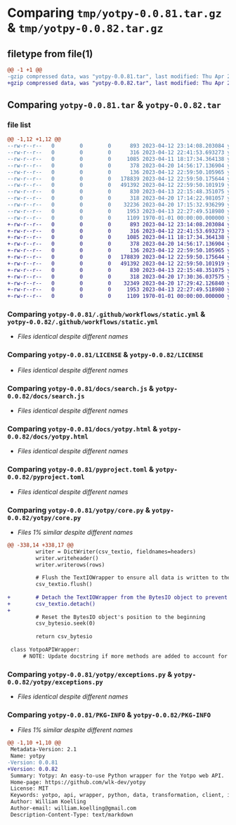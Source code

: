 # Comparing `tmp/yotpy-0.0.81.tar.gz` & `tmp/yotpy-0.0.82.tar.gz`

## filetype from file(1)

```diff
@@ -1 +1 @@
-gzip compressed data, was "yotpy-0.0.81.tar", last modified: Thu Apr 20 17:17:06 2023, max compression
+gzip compressed data, was "yotpy-0.0.82.tar", last modified: Thu Apr 20 17:31:54 2023, max compression
```

## Comparing `yotpy-0.0.81.tar` & `yotpy-0.0.82.tar`

### file list

```diff
@@ -1,12 +1,12 @@
--rw-r--r--   0        0        0      893 2023-04-12 23:14:08.203084 yotpy-0.0.81/.github/workflows/static.yml
--rw-r--r--   0        0        0      316 2023-04-12 22:41:53.693273 yotpy-0.0.81/.gitignore
--rw-r--r--   0        0        0     1085 2023-04-11 18:17:34.364138 yotpy-0.0.81/LICENSE
--rw-r--r--   0        0        0      378 2023-04-20 14:56:17.136904 yotpy-0.0.81/README.md
--rw-r--r--   0        0        0      136 2023-04-12 22:59:50.105965 yotpy-0.0.81/docs/index.html
--rw-r--r--   0        0        0   178839 2023-04-12 22:59:50.175644 yotpy-0.0.81/docs/search.js
--rw-r--r--   0        0        0   491392 2023-04-12 22:59:50.101919 yotpy-0.0.81/docs/yotpy.html
--rw-r--r--   0        0        0      830 2023-04-13 22:15:48.351075 yotpy-0.0.81/pyproject.toml
--rw-r--r--   0        0        0      318 2023-04-20 17:14:22.981057 yotpy-0.0.81/yotpy/__init__.py
--rw-r--r--   0        0        0    32236 2023-04-20 17:15:32.936299 yotpy-0.0.81/yotpy/core.py
--rw-r--r--   0        0        0     1953 2023-04-13 22:27:49.518980 yotpy-0.0.81/yotpy/exceptions.py
--rw-r--r--   0        0        0     1109 1970-01-01 00:00:00.000000 yotpy-0.0.81/PKG-INFO
+-rw-r--r--   0        0        0      893 2023-04-12 23:14:08.203084 yotpy-0.0.82/.github/workflows/static.yml
+-rw-r--r--   0        0        0      316 2023-04-12 22:41:53.693273 yotpy-0.0.82/.gitignore
+-rw-r--r--   0        0        0     1085 2023-04-11 18:17:34.364138 yotpy-0.0.82/LICENSE
+-rw-r--r--   0        0        0      378 2023-04-20 14:56:17.136904 yotpy-0.0.82/README.md
+-rw-r--r--   0        0        0      136 2023-04-12 22:59:50.105965 yotpy-0.0.82/docs/index.html
+-rw-r--r--   0        0        0   178839 2023-04-12 22:59:50.175644 yotpy-0.0.82/docs/search.js
+-rw-r--r--   0        0        0   491392 2023-04-12 22:59:50.101919 yotpy-0.0.82/docs/yotpy.html
+-rw-r--r--   0        0        0      830 2023-04-13 22:15:48.351075 yotpy-0.0.82/pyproject.toml
+-rw-r--r--   0        0        0      318 2023-04-20 17:30:36.037575 yotpy-0.0.82/yotpy/__init__.py
+-rw-r--r--   0        0        0    32349 2023-04-20 17:29:42.126840 yotpy-0.0.82/yotpy/core.py
+-rw-r--r--   0        0        0     1953 2023-04-13 22:27:49.518980 yotpy-0.0.82/yotpy/exceptions.py
+-rw-r--r--   0        0        0     1109 1970-01-01 00:00:00.000000 yotpy-0.0.82/PKG-INFO
```

### Comparing `yotpy-0.0.81/.github/workflows/static.yml` & `yotpy-0.0.82/.github/workflows/static.yml`

 * *Files identical despite different names*

### Comparing `yotpy-0.0.81/LICENSE` & `yotpy-0.0.82/LICENSE`

 * *Files identical despite different names*

### Comparing `yotpy-0.0.81/docs/search.js` & `yotpy-0.0.82/docs/search.js`

 * *Files identical despite different names*

### Comparing `yotpy-0.0.81/docs/yotpy.html` & `yotpy-0.0.82/docs/yotpy.html`

 * *Files identical despite different names*

### Comparing `yotpy-0.0.81/pyproject.toml` & `yotpy-0.0.82/pyproject.toml`

 * *Files identical despite different names*

### Comparing `yotpy-0.0.81/yotpy/core.py` & `yotpy-0.0.82/yotpy/core.py`

 * *Files 1% similar despite different names*

```diff
@@ -338,14 +338,17 @@
         writer = DictWriter(csv_textio, fieldnames=headers)
         writer.writeheader()
         writer.writerows(rows)
 
         # Flush the TextIOWrapper to ensure all data is written to the underlying BytesIO object
         csv_textio.flush()
 
+        # Detach the TextIOWrapper from the BytesIO object to prevent closing it
+        csv_textio.detach()
+
         # Reset the BytesIO object's position to the beginning
         csv_bytesio.seek(0)
 
         return csv_bytesio
 
 class YotpoAPIWrapper:
     # NOTE: Update docstring if more methods are added to account for any added functionality outside of the defined scope.
```

### Comparing `yotpy-0.0.81/yotpy/exceptions.py` & `yotpy-0.0.82/yotpy/exceptions.py`

 * *Files identical despite different names*

### Comparing `yotpy-0.0.81/PKG-INFO` & `yotpy-0.0.82/PKG-INFO`

 * *Files 1% similar despite different names*

```diff
@@ -1,10 +1,10 @@
 Metadata-Version: 2.1
 Name: yotpy
-Version: 0.0.81
+Version: 0.0.82
 Summary: Yotpy: An easy-to-use Python wrapper for the Yotpo web API.
 Home-page: https://github.com/wlk-dev/yotpy
 License: MIT
 Keywords: yotpo, api, wrapper, python, data, transformation, client, integration, review, ecommerce
 Author: William Koelling
 Author-email: william.koelling@gmail.com
 Description-Content-Type: text/markdown
```


